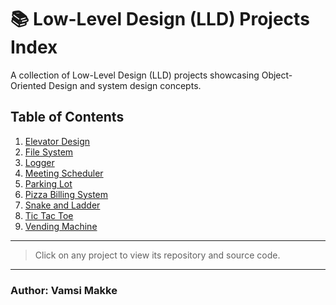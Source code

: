 # 📚 Low-Level Design (LLD) Projects Index

A collection of Low-Level Design (LLD) projects showcasing Object-Oriented Design and system design concepts.

## Table of Contents

1. [Elevator Design](https://github.com/VamsiMakke87/ElevatorDesign)
2. [File System](https://github.com/VamsiMakke87/File-System)
3. [Logger](https://github.com/VamsiMakke87/Logger)
4. [Meeting Scheduler](https://github.com/VamsiMakke87/MeetingScheduler)
5. [Parking Lot](https://github.com/VamsiMakke87/parking-lot)
6. [Pizza Billing System](https://github.com/VamsiMakke87/pizza-billing-system)
7. [Snake and Ladder](https://github.com/VamsiMakke87/SnakeAndLadder)
8. [Tic Tac Toe](https://github.com/VamsiMakke87/tic-tac-toe)
9. [Vending Machine](https://github.com/VamsiMakke87/VendingMachine)

---

> Click on any project to view its repository and source code.

___
### Author: Vamsi Makke
